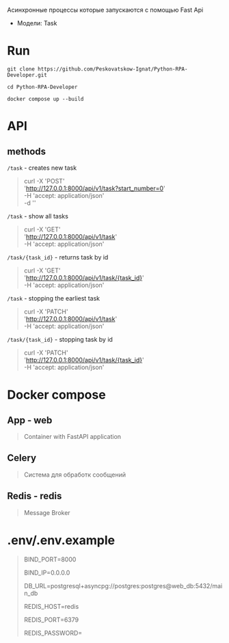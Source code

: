 Асинхронные процессы которые запускаются с помощью Fast Api
   - Модели: Task
  
# Run
  
    git clone https://github.com/Peskovatskow-Ignat/Python-RPA-Developer.git
    
    cd Python-RPA-Developer

    docker compose up --build

# API

## methods
`/task` - creates new task 

>   curl -X 'POST' \
'http://127.0.0.1:8000/api/v1/task?start_number=0' \
  -H 'accept: application/json' \
  -d ''

`/task` - show all tasks

>   curl -X 'GET' \
  'http://127.0.0.1:8000/api/v1/task' \
  -H 'accept: application/json'

`/task/{task_id}` - returns task by id

>   curl -X 'GET' \
  'http://127.0.0.1:8000/api/v1/task/{task_id}' \
  -H 'accept: application/json'

`/task` - stopping the earliest task

>   curl -X 'PATCH' \
  'http://127.0.0.1:8000/api/v1/task' \
  -H 'accept: application/json'

`/task/{task_id}` - stopping task by id

>   curl -X 'PATCH' \
  'http://127.0.0.1:8000/api/v1/task/{task_id}' \
  -H 'accept: application/json'

# Docker compose
## App - web
> Container with FastAPI application 

## Celery

> Система для обработк сообщений

## Redis - redis

>Message Broker


# .env/.env.example
> BIND_PORT=8000
>
> BIND_IP=0.0.0.0
>    
>    
>    DB_URL=postgresql+asyncpg://postgres:postgres@web_db:5432/main_db
>    
>    REDIS_HOST=redis
>
>    REDIS_PORT=6379
>
>    REDIS_PASSWORD=
>    
